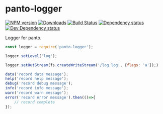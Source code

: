 # panto-logger
[![NPM version][npm-image]][npm-url] [![Downloads][downloads-image]][npm-url] [![Build Status][travis-image]][travis-url] [![Dependency status][david-dm-image]][david-dm-url] [![Dev Dependency status][david-dm-dev-image]][david-dm-dev-url]

Logger for panto.

```js
const logger = require('panto-logger');

logger.setLevel('log');

logger.setOutStream(fs.createWriteStream('/log.log', {flags: 'a'});)

data('record data message');
help('record help message');
debug('record debug message');
info('record info message');
warn('record warn message');
error('record error message').then(()=>{
    // record complete
});

```

[npm-url]: https://npmjs.org/package/panto-logger
[downloads-image]: http://img.shields.io/npm/dm/panto-logger.svg
[npm-image]: http://img.shields.io/npm/v/panto-logger.svg
[travis-url]: https://travis-ci.org/pantojs/panto-logger
[travis-image]: http://img.shields.io/travis/pantojs/panto-logger.svg
[david-dm-url]:https://david-dm.org/pantojs/panto-logger
[david-dm-image]:https://david-dm.org/pantojs/panto-logger.svg
[david-dm-dev-url]:https://david-dm.org/pantojs/panto-logger#type=dev
[david-dm-dev-image]:https://david-dm.org/pantojs/panto-logger/dev-status.svg